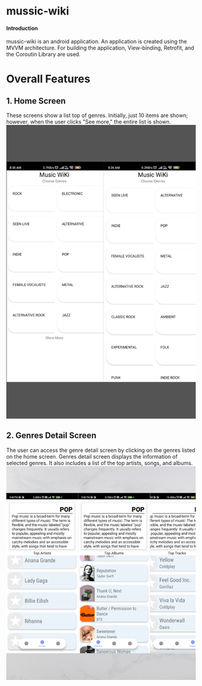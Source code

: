 # mussic-wiki
#### Introduction
mussic-wiki is an android application. An application is created using the MVVM architecture. For building the application, View-binding, Retrofit, and the Coroutin Library are used.

# Overall Features
## 1. Home Screen
These screens show a list top of genres. Initially, just 10 items are shown; however, when the user clicks "See more," the entire list is shown.
![](Image/img_1.png)

## 2. Genres Detail Screen
The user can access the genre detail screen by clicking on the genres listed on the home screen. Genres detail screen displays the information of selected genres. It also includes a list of the top artists, songs, and albums.
![](Image/img_5.png)

